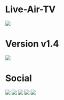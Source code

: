 # Live-Air-TV
<a href="https://liveairtv.web.app"><img  src="https://liveairtv.web.app/images/view.jpg"/></a>
# Version v1.4
<a href="https://github.com/infinitynetwork13/Live-Air-TV/raw/master/Live_Air_TV_v2_com.live.air.tv.apk"><img src="https://github.com/infinitynetwork13/Live-Air-TV/assets/155347164/0be5d91f-c529-4576-a603-07e6a63bf898"/> </a>


# Social
<a href="#"><img src="https://github.com/infinitynetwork13/Live-Air-TV/assets/155347164/c671ab30-bef8-4d9b-a623-e846ea8d311a"/></a>
<a href="#"><img src="https://github.com/infinitynetwork13/Live-Air-TV/assets/155347164/466d63c7-d026-4e17-b9a0-44ee49a69115"/></a>
<a href="#"><img src="https://github.com/infinitynetwork13/Live-Air-TV/assets/155347164/805b0626-9cf6-4661-83d0-d9dcb970cb16"/></a>
<a href="#"><img src="https://github.com/infinitynetwork13/Live-Air-TV/assets/155347164/967808c7-e667-4f19-b708-1784115a0b6e"/></a>
<a href="#"><img src="https://github.com/infinitynetwork13/Live-Air-TV/assets/155347164/967808c7-e667-4f19-b708-1784115a0b6e"/></a>
